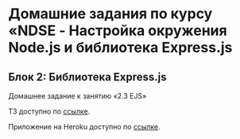 # Домашние задания по курсу «NDSE - Настройка окружения Node.js и библиотека Express.js

## Блок 2: Библиотека Express.js

Домашнее задание к занятию «2.3 EJS»

ТЗ доступно по [ссылке](https://github.com/netology-code/ndse-homeworks/tree/master/008-ejs).

Приложение на Heroku доступно по [ссылке](https://andrxxx-nodejs-express.herokuapp.com/).